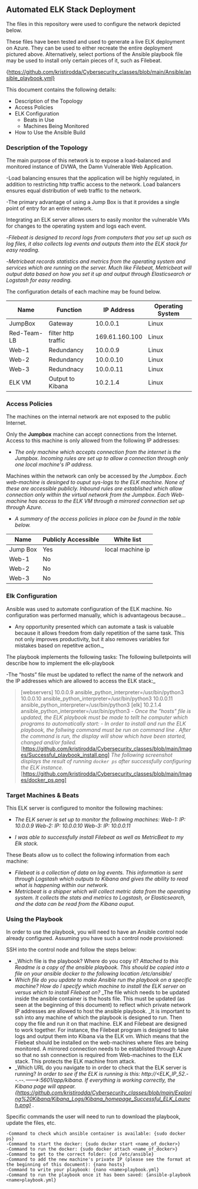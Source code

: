 ## Automated ELK Stack Deployment

The files in this repository were used to configure the network depicted below.

These files have been tested and used to generate a live ELK deployment on Azure. They can be used to either recreate the entire deployment pictured above. Alternatively, select portions of the Ansible playbook file may be used to install only certain pieces of it, such as Filebeat.

{https://github.com/kristirodda/Cybersecurity_classes/blob/main/Ansible/ansible_playbook.yml}

This document contains the following details:
- Description of the Topology
- Access Policies
- ELK Configuration
  - Beats in Use
  - Machines Being Monitored
- How to Use the Ansible Build


### Description of the Topology

The main purpose of this network is to expose a load-balanced and monitored instance of DVWA, the Damn Vulnerable Web Application.

-Load balancing ensures that the application will be highly regulated, in addition to restricting http traffic access to the network. Load balancers ensures equal distribution of web traffic to the network.

-The primary advantage of using a Jump Box is that it provides a single point of entry for an entire network.

Integrating an ELK server allows users to easily monitor the vulnerable VMs for changes to the operating system and logs each event. 

  -_Filebeat is designed to record logs from computers that you set up such as log files, it also collects log events and outputs them into the ELK stack for easy reading._
  
  -_Metricbeat records statistics and metrics from the operating system and services which are running on the server. Much like Filebeat, Metricbeat will output data based on how you set it up and output through Elasticsearch or Logstash for easy reading._

The configuration details of each machine may be found below.

| Name          | Function            | IP Address     | Operating System |
|----------     |---------            |------------    |------------------|
| JumpBox       | Gateway             | 10.0.0.1       | Linux            |
| Red-Team-LB   | filter http traffic | 169.61.160.100 | Linux            |
| Web-1         | Redundancy          | 10.0.0.9       | Linux            |
| Web-2         | Redundancy          | 10.0.0.10      | Linux            |
| Web-3         | Redundnacy          | 10.0.0.11      | Linux            |
| ELK VM        | Output to Kibana    | 10.2.1.4       | Linux            |

### Access Policies
The machines on the internal network are not exposed to the public Internet. 

Only the **Jumpbox** machine can accept connections from the Internet. Access to this machine is only allowed from the following IP addresses:
  - _The only machine which accepts connection from the internet is the Jumpbox. Incoming rules are set up to allow a connection through only one local machine's IP address._

Machines within the network can only be accessed by _the Jumpbox_.
  _Each web-machine is desinged to ouput sys-logs to the ELK machine. None of these are accessible publicly. Inbound rules are established which allow connection only within the virtual network from the Jumpbox. Each Web-machine has access to the ELK VM through a mirrored connection set up through Azure._

  - _A summary of the access policies in place can be found in the table below._

| Name          | Publicly Accessible | White list 
|----------     |---------            |------------    
| Jump Box      | Yes                 | local machine ip 
| Web-1         | No                  |        
| Web-2         | No                  |   
| Web-3         | No                  |      


### Elk Configuration

Ansible was used to automate configuration of the ELK machine. No configuration was performed manually, which is advantageous because...
  - Any opportunity presented which can automate a task is valuable because it allows freedom from daily repetition of the same task. This not only improves productivity, but it also removes variables for mistakes based on repetitve action._

The playbook implements the following tasks:
The following bulletpoints will describe how to implement the elk-playbook

  -The “hosts” file must be updated to reflect the name of the network and the IP addresses which are allowed to access the ELK stack:_
>[webservers] 
>10.0.0.9 ansible_python_interpreter=/usr/bin/python3 
>10.0.0.10 ansible_python_interpreter=/usr/bin/python3 
>10.0.0.11 ansible_python_interpreter=/usr/bin/python3
>[elk] 
>10.2.1.4 ansible_python_interpreter=/usr/bin/python3 
      - _Once the "hosts" file is updated, the ELK playbook must be made to tellt he computer which programs to automatically start:_ 
      - _In order to install and run the ELK playbook, the follwing command must be run on command line <ansible-playbook elkplaybook.yml>. After the command is run, the display will show which have been started, changed and/or failed._
          [https://github.com/kristirodda/Cybersecurity_classes/blob/main/Images/Successful_playbook_install.png]
      _The following screenshot displays the result of running `docker ps` after successfully configuring the ELK instance._
          [https://github.com/kristirodda/Cybersecurity_classes/blob/main/Images/docker_ps.png]

### Target Machines & Beats
This ELK server is configured to monitor the following machines:
- _The ELK server is set up to monitor the following machines:_
    _Web-1: IP: 10.0.0.9_
    _Web-2: IP: 10.0.0.10_
    _Web-3: IP: 10.0.0.11_
    
- _I was able to successfully install Filebeat as well as MetricBeat to my Elk stack._

These Beats allow us to collect the following information from each machine:
- _Filebeat is a collection of data on log events. This information is sent through Logstash which outputs to Kibana and gives the ability to read what is happening within our network._
- _Metricbeat is a shipper which will collect metric data from the operating system. It collects the stats and metrics to Logstash, or Elasticsearch, and the data can be read from the Kibana ouput._

### Using the Playbook
In order to use the playbook, you will need to have an Ansible control node already configured. Assuming you have such a control node provisioned: 

SSH into the control node and follow the steps below:

- _Which file is the playbook? Where do you copy it?
    _Attached to this Readme is a copy of the ansible playbook. This should be copied into a file on your ansible docker to the following location /etc/ansible/<file>_
- _Which file do you update to make Ansible run the playbook on a specific machine? How do I specify which machine to install the ELK server on versus which to install Filebeat on?_
    _The file which needs to be updated inside the ansible container is the hosts file. This must be updated (as seen at the beginning of this document) to reflect which private network IP addresses are allowed to host the ansible playbook.
    _It is important to ssh into any machine of which the playbook is designed to run. Then copy the file and run it on that machine. ELK and Filebeat are designed to work together. For instance, the Filebeat program is designed to take logs and output them into Kibana via the ELK vm. Which means that the Filebeat should be installed on the web-machines where files are being monitored. A mirrored connection needs to be establisted through Azure so that no ssh connection is required from Web-machines to the ELK stack. This protects the ELK machine from attack. 
- _Which URL do you navigate to in order to check that the ELK server is running?
    _In order to see if the ELK is running is this: http://<ELK_IP_52.--.--.--->:5601/app/kibana. If everything is working correctly, the Kibana page will appear. {https://github.com/kristirodda/Cybersecurity_classes/blob/main/Exploring%20Kibana/Kibana_Logs/Kibana_homepage_Successful_ELK_Launch.png} ._

Specific commands the user will need to run to download the playbook, update the files, etc.

    -Command to check which ansible container is available: {sudo docker ps}
    -Command to start the docker: {sudo docker start <name_of_docker>}
    -Command to run the docker: {sudo docker attach <name_of_docker>}
    -Command to get to the correct folder: {cd /etc/ansible}
    -Command to add the new machine's private IP (please see the format at the beginning of this document): {nano hosts}
    -Command to write your playbook: {nano <name>playbook.yml}
    -Command to run the playbook once it has been saved: {ansible-playbook <name>playbook.yml}
